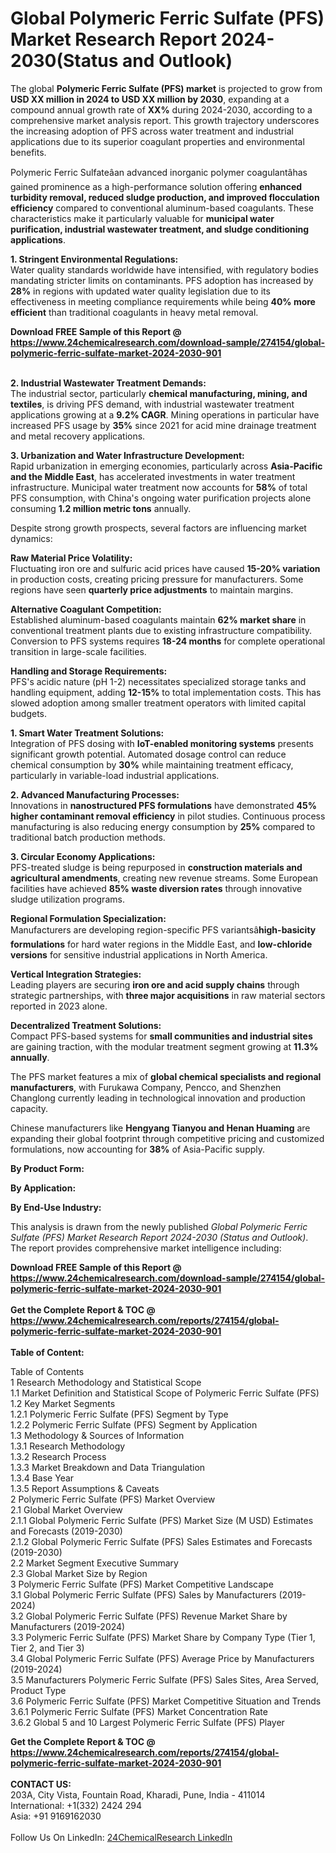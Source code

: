 <h1>Global Polymeric Ferric Sulfate (PFS) Market Research Report 2024-2030(Status and Outlook)</h1><p>The global <strong>Polymeric Ferric Sulfate (PFS) market</strong> is projected to grow from <strong>USD XX million in 2024 to USD XX million by 2030</strong>, expanding at a compound annual growth rate of <strong>XX%</strong> during 2024-2030, according to a comprehensive market analysis report. This growth trajectory underscores the increasing adoption of PFS across water treatment and industrial applications due to its superior coagulant properties and environmental benefits.</p><p>Polymeric Ferric Sulfateâan advanced inorganic polymer coagulantâhas gained prominence as a high-performance solution offering <strong>enhanced turbidity removal, reduced sludge production, and improved flocculation efficiency</strong> compared to conventional aluminum-based coagulants. These characteristics make it particularly valuable for <strong>municipal water purification, industrial wastewater treatment, and sludge conditioning applications</strong>.</p><p><strong>1. Stringent Environmental Regulations:</strong><br>
Water quality standards worldwide have intensified, with regulatory bodies mandating stricter limits on contaminants. PFS adoption has increased by <strong>28%</strong> in regions with updated water quality legislation due to its effectiveness in meeting compliance requirements while being <strong>40% more efficient</strong> than traditional coagulants in heavy metal removal.</p><div><b>Download FREE Sample of this Report @ 
            <a href="https://www.24chemicalresearch.com/download-sample/274154/global-polymeric-ferric-sulfate-market-2024-2030-901">
            https://www.24chemicalresearch.com/download-sample/274154/global-polymeric-ferric-sulfate-market-2024-2030-901</a></b></div><br><p><strong>2. Industrial Wastewater Treatment Demands:</strong><br>
The industrial sector, particularly <strong>chemical manufacturing, mining, and textiles</strong>, is driving PFS demand, with industrial wastewater treatment applications growing at a <strong>9.2% CAGR</strong>. Mining operations in particular have increased PFS usage by <strong>35%</strong> since 2021 for acid mine drainage treatment and metal recovery applications.</p><p><strong>3. Urbanization and Water Infrastructure Development:</strong><br>
Rapid urbanization in emerging economies, particularly across <strong>Asia-Pacific and the Middle East</strong>, has accelerated investments in water treatment infrastructure. Municipal water treatment now accounts for <strong>58%</strong> of total PFS consumption, with China's ongoing water purification projects alone consuming <strong>1.2 million metric tons</strong> annually.</p><p>Despite strong growth prospects, several factors are influencing market dynamics:</p><p><strong>Raw Material Price Volatility:</strong><br>
    Fluctuating iron ore and sulfuric acid prices have caused <strong>15-20% variation</strong> in production costs, creating pricing pressure for manufacturers. Some regions have seen <strong>quarterly price adjustments</strong> to maintain margins.</p><p><strong>Alternative Coagulant Competition:</strong><br>
    Established aluminum-based coagulants maintain <strong>62% market share</strong> in conventional treatment plants due to existing infrastructure compatibility. Conversion to PFS systems requires <strong>18-24 months</strong> for complete operational transition in large-scale facilities.</p><p><strong>Handling and Storage Requirements:</strong><br>
    PFS's acidic nature (pH 1-2) necessitates specialized storage tanks and handling equipment, adding <strong>12-15%</strong> to total implementation costs. This has slowed adoption among smaller treatment operators with limited capital budgets.</p><p><strong>1. Smart Water Treatment Solutions:</strong><br>
Integration of PFS dosing with <strong>IoT-enabled monitoring systems</strong> presents significant growth potential. Automated dosage control can reduce chemical consumption by <strong>30%</strong> while maintaining treatment efficacy, particularly in variable-load industrial applications.</p><p><strong>2. Advanced Manufacturing Processes:</strong><br>
Innovations in <strong>nanostructured PFS formulations</strong> have demonstrated <strong>45% higher contaminant removal efficiency</strong> in pilot studies. Continuous process manufacturing is also reducing energy consumption by <strong>25%</strong> compared to traditional batch production methods.</p><p><strong>3. Circular Economy Applications:</strong><br>
PFS-treated sludge is being repurposed in <strong>construction materials and agricultural amendments</strong>, creating new revenue streams. Some European facilities have achieved <strong>85% waste diversion rates</strong> through innovative sludge utilization programs.</p><p><strong>Regional Formulation Specialization:</strong><br>
    Manufacturers are developing region-specific PFS variantsâ<strong>high-basicity formulations</strong> for hard water regions in the Middle East, and <strong>low-chloride versions</strong> for sensitive industrial applications in North America.</p><p><strong>Vertical Integration Strategies:</strong><br>
    Leading players are securing <strong>iron ore and acid supply chains</strong> through strategic partnerships, with <strong>three major acquisitions</strong> in raw material sectors reported in 2023 alone.</p><p><strong>Decentralized Treatment Solutions:</strong><br>
    Compact PFS-based systems for <strong>small communities and industrial sites</strong> are gaining traction, with the modular treatment segment growing at <strong>11.3% annually</strong>.</p><p>The PFS market features a mix of <strong>global chemical specialists and regional manufacturers</strong>, with Furukawa Company, Pencco, and Shenzhen Changlong currently leading in technological innovation and production capacity.</p><p>Chinese manufacturers like <strong>Hengyang Tianyou and Henan Huaming</strong> are expanding their global footprint through competitive pricing and customized formulations, now accounting for <strong>38%</strong> of Asia-Pacific supply.</p><p><strong>By Product Form:</strong></p><p><strong>By Application:</strong></p><p><strong>By End-Use Industry:</strong></p><p>This analysis is drawn from the newly published <em>Global Polymeric Ferric Sulfate (PFS) Market Research Report 2024-2030 (Status and Outlook)</em>. The report provides comprehensive market intelligence including:</p><div><b>Download FREE Sample of this Report @ 
            <a href="https://www.24chemicalresearch.com/download-sample/274154/global-polymeric-ferric-sulfate-market-2024-2030-901">
            https://www.24chemicalresearch.com/download-sample/274154/global-polymeric-ferric-sulfate-market-2024-2030-901</a></b></div><br><div><b>Get the Complete Report & TOC @ 
            <a href="https://www.24chemicalresearch.com/reports/274154/global-polymeric-ferric-sulfate-market-2024-2030-901">
            https://www.24chemicalresearch.com/reports/274154/global-polymeric-ferric-sulfate-market-2024-2030-901</a></b></div><br>
            <b>Table of Content:</b><p>Table of Contents<br />
1 Research Methodology and Statistical Scope<br />
1.1 Market Definition and Statistical Scope of Polymeric Ferric Sulfate (PFS)<br />
1.2 Key Market Segments<br />
1.2.1 Polymeric Ferric Sulfate (PFS) Segment by Type<br />
1.2.2 Polymeric Ferric Sulfate (PFS) Segment by Application<br />
1.3 Methodology & Sources of Information<br />
1.3.1 Research Methodology<br />
1.3.2 Research Process<br />
1.3.3 Market Breakdown and Data Triangulation<br />
1.3.4 Base Year<br />
1.3.5 Report Assumptions & Caveats<br />
2 Polymeric Ferric Sulfate (PFS) Market Overview<br />
2.1 Global Market Overview<br />
2.1.1 Global Polymeric Ferric Sulfate (PFS) Market Size (M USD) Estimates and Forecasts (2019-2030)<br />
2.1.2 Global Polymeric Ferric Sulfate (PFS) Sales Estimates and Forecasts (2019-2030)<br />
2.2 Market Segment Executive Summary<br />
2.3 Global Market Size by Region<br />
3 Polymeric Ferric Sulfate (PFS) Market Competitive Landscape<br />
3.1 Global Polymeric Ferric Sulfate (PFS) Sales by Manufacturers (2019-2024)<br />
3.2 Global Polymeric Ferric Sulfate (PFS) Revenue Market Share by Manufacturers (2019-2024)<br />
3.3 Polymeric Ferric Sulfate (PFS) Market Share by Company Type (Tier 1, Tier 2, and Tier 3)<br />
3.4 Global Polymeric Ferric Sulfate (PFS) Average Price by Manufacturers (2019-2024)<br />
3.5 Manufacturers Polymeric Ferric Sulfate (PFS) Sales Sites, Area Served, Product Type<br />
3.6 Polymeric Ferric Sulfate (PFS) Market Competitive Situation and Trends<br />
3.6.1 Polymeric Ferric Sulfate (PFS) Market Concentration Rate<br />
3.6.2 Global 5 and 10 Largest Polymeric Ferric Sulfate (PFS) Player</p><div><b>Get the Complete Report & TOC @ 
            <a href="https://www.24chemicalresearch.com/reports/274154/global-polymeric-ferric-sulfate-market-2024-2030-901">
            https://www.24chemicalresearch.com/reports/274154/global-polymeric-ferric-sulfate-market-2024-2030-901</a></b></div><br><b>CONTACT US:</b><br>
            203A, City Vista, Fountain Road, Kharadi, Pune, India - 411014<br>
            International: +1(332) 2424 294<br>
            Asia: +91 9169162030 <br><br>
            Follow Us On LinkedIn: <a href="https://www.linkedin.com/company/24chemicalresearch/">24ChemicalResearch LinkedIn</a>